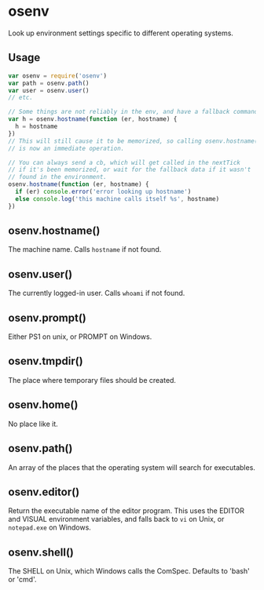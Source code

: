 # osenv

Look up environment settings specific to different operating systems.

## Usage

```javascript
var osenv = require('osenv')
var path = osenv.path()
var user = osenv.user()
// etc.

// Some things are not reliably in the env, and have a fallback command:
var h = osenv.hostname(function (er, hostname) {
  h = hostname
})
// This will still cause it to be memorized, so calling osenv.hostname()
// is now an immediate operation.

// You can always send a cb, which will get called in the nextTick
// if it's been memorized, or wait for the fallback data if it wasn't
// found in the environment.
osenv.hostname(function (er, hostname) {
  if (er) console.error('error looking up hostname')
  else console.log('this machine calls itself %s', hostname)
})
```

## osenv.hostname()

The machine name.  Calls `hostname` if not found.

## osenv.user()

The currently logged-in user.  Calls `whoami` if not found.

## osenv.prompt()

Either PS1 on unix, or PROMPT on Windows.

## osenv.tmpdir()

The place where temporary files should be created.

## osenv.home()

No place like it.

## osenv.path()

An array of the places that the operating system will search for
executables.

## osenv.editor() 

Return the executable name of the editor program.  This uses the EDITOR
and VISUAL environment variables, and falls back to `vi` on Unix, or
`notepad.exe` on Windows.

## osenv.shell()

The SHELL on Unix, which Windows calls the ComSpec.  Defaults to 'bash'
or 'cmd'.
